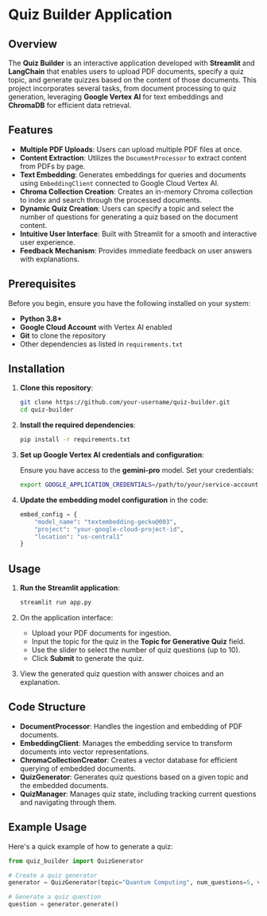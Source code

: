 # Quiz Builder Application

## Overview

The **Quiz Builder** is an interactive application developed with **Streamlit** and **LangChain** that enables users to upload PDF documents, specify a quiz topic, and generate quizzes based on the content of those documents. This project incorporates several tasks, from document processing to quiz generation, leveraging **Google Vertex AI** for text embeddings and **ChromaDB** for efficient data retrieval.

## Features

- **Multiple PDF Uploads**: Users can upload multiple PDF files at once.
- **Content Extraction**: Utilizes the `DocumentProcessor` to extract content from PDFs by page.
- **Text Embedding**: Generates embeddings for queries and documents using `EmbeddingClient` connected to Google Cloud Vertex AI.
- **Chroma Collection Creation**: Creates an in-memory Chroma collection to index and search through the processed documents.
- **Dynamic Quiz Creation**: Users can specify a topic and select the number of questions for generating a quiz based on the document content.
- **Intuitive User Interface**: Built with Streamlit for a smooth and interactive user experience.
- **Feedback Mechanism**: Provides immediate feedback on user answers with explanations.

## Prerequisites

Before you begin, ensure you have the following installed on your system:

- **Python 3.8+**
- **Google Cloud Account** with Vertex AI enabled
- **Git** to clone the repository
- Other dependencies as listed in `requirements.txt`

## Installation

1. **Clone this repository**:

    ```bash
    git clone https://github.com/your-username/quiz-builder.git
    cd quiz-builder
    ```

2. **Install the required dependencies**:

    ```bash
    pip install -r requirements.txt
    ```

3. **Set up Google Vertex AI credentials and configuration**:

    Ensure you have access to the **gemini-pro** model. Set your credentials:

    ```bash
    export GOOGLE_APPLICATION_CREDENTIALS=/path/to/your/service-account-file.json
    ```

4. **Update the embedding model configuration** in the code:

    ```python
    embed_config = {
        "model_name": "textembedding-gecko@003",
        "project": "your-google-cloud-project-id",
        "location": "us-central1"
    }
    ```

## Usage

1. **Run the Streamlit application**:

    ```bash
    streamlit run app.py
    ```

2. On the application interface:
   - Upload your PDF documents for ingestion.
   - Input the topic for the quiz in the **Topic for Generative Quiz** field.
   - Use the slider to select the number of quiz questions (up to 10).
   - Click **Submit** to generate the quiz.

3. View the generated quiz question with answer choices and an explanation.

## Code Structure

- **DocumentProcessor**: Handles the ingestion and embedding of PDF documents.
- **EmbeddingClient**: Manages the embedding service to transform documents into vector representations.
- **ChromaCollectionCreator**: Creates a vector database for efficient querying of embedded documents.
- **QuizGenerator**: Generates quiz questions based on a given topic and the embedded documents.
- **QuizManager**: Manages quiz state, including tracking current questions and navigating through them.

## Example Usage

Here's a quick example of how to generate a quiz:

```python
from quiz_builder import QuizGenerator

# Create a quiz generator
generator = QuizGenerator(topic="Quantum Computing", num_questions=5, vectorstore=chroma_vectorstore)

# Generate a quiz question
question = generator.generate()
